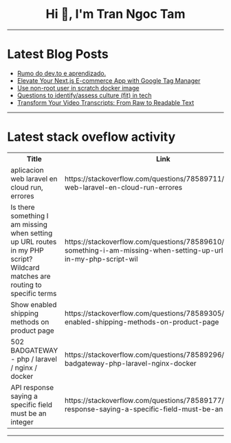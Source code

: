 <h1 align="center">Hi 👋, I'm Tran Ngoc Tam</h1>

---

# Latest Blog Posts 
<!-- BLOG-POST-LIST:START -->
- [Rumo do dev.to e aprendizado.](https://dev.to/matheuscsnt/rumo-do-devto-e-aprendizado-50m1)
- [Elevate Your Next.js E-commerce App with Google Tag Manager](https://dev.to/abdur_rakibrony_97cea0e9/elevate-your-nextjs-e-commerce-app-with-google-tag-manager-1ke0)
- [Use non-root user in scratch docker image](https://dev.to/hsatac/use-non-root-user-in-scratch-docker-image-1c0o)
- [Questions to identify/assess culture &lpar;fit&rpar; in tech](https://dev.to/rvprasad/questions-to-identifyassess-culture-fit-in-tech-1d98)
- [Transform Your Video Transcripts: From Raw to Readable Text](https://dev.to/roomals/transform-your-video-transcripts-from-raw-to-readable-text-15ep)
<!-- BLOG-POST-LIST:END -->

---

# Latest stack oveflow activity
<table>
  <tr><th>Title</th><th>Link</th></tr>
  <!-- STACKOVERFLOW:START --><tr><td>aplicacion web laravel en cloud run, errores</td><td>https://stackoverflow.com/questions/78589711/aplicacion-web-laravel-en-cloud-run-errores</td></tr><tr><td>Is there something I am missing when setting up URL routes in my PHP script? Wildcard matches are routing to specific terms</td><td>https://stackoverflow.com/questions/78589610/is-there-something-i-am-missing-when-setting-up-url-routes-in-my-php-script-wil</td></tr><tr><td>Show enabled shipping methods on product page</td><td>https://stackoverflow.com/questions/78589305/show-enabled-shipping-methods-on-product-page</td></tr><tr><td>502 BADGATEWAY - php / laravel / nginx / docker</td><td>https://stackoverflow.com/questions/78589296/502-badgateway-php-laravel-nginx-docker</td></tr><tr><td>API response saying a specific field must be an integer</td><td>https://stackoverflow.com/questions/78589177/api-response-saying-a-specific-field-must-be-an-integer</td></tr><!-- STACKOVERFLOW:END -->
</table>

---


